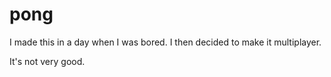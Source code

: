 # pong

I made this in a day when I was bored.
I then decided to make it multiplayer.

It's not very good.
